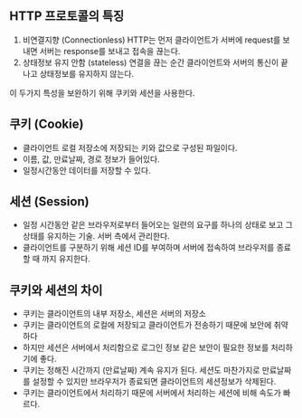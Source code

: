## HTTP 프로토콜의 특징
1. 비연결지향 (Connectionless)
HTTP는 먼저 클라이언트가 서버에 request를 보내면 서버는 response를 보내고 접속을 끊는다.
2. 상태정보 유지 안함 (stateless)
연결을 끊는 순간 클라이언트와 서버의 통신이 끝나고 상태정보를 유지하지 않는다.

이 두가지 특성을 보완하기 위해 쿠키와 세션을 사용한다.

## 쿠키 (Cookie)
- 클라이언트 로컬 저장소에 저장되는 키와 값으로 구성된 파일이다.  
- 이름, 값, 만료날짜, 경로 정보가 들어있다.  
- 일정시간동안 데이터를 저장할 수 있다.  

## 세션 (Session)
- 일정 시간동안 같은 브라우저로부터 들어오는 일련의 요구를 하나의 상태로 보고 그 상태를 유지하는 기술. 서버 측에서 관리한다.  
- 클라이언트를 구분하기 위해 세션 ID를 부여하며 서버에 접속하여 브라우저를 종료할 때 까지 유지한다.  

## 쿠키와 세션의 차이
- 쿠키는 클라이언트의 내부 저장소, 세션은 서버의 저장소  
- 쿠키는 클라이언트의 로컬에 저장되고 클라이언트가 전송하기 때문에 보안에 취약하다  
- 하지만 세션은 서버에서 처리함으로 로그인 정보 같은 보안이 필요한 정보를 처리하기에 좋다.  
- 쿠키는 정해진 시간까지 (만료날짜) 계속 유지가 된다. 세션도 마찬가지로 만료날짜를 설정할 수 있지만 브라우저가 종료되면 클라이언트의 세션정보가 삭제된다.  
- 쿠키는 클라이언트에서 처리하기 때문에 서버에서 처리하는 세션에 비해 속도가 빠르다.  
